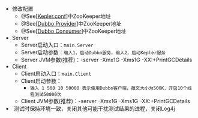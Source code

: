 + 修改配置  
  + @See[<a href="https://github.com/Kepler-Framework/Kepler-Example/blob/master/pressure/src/main/java/kepler.conf">Kepler.conf</a>]中ZooKeeper地址 
  + @See[<a href="https://github.com/Kepler-Framework/Kepler-Example/blob/master/pressure/src/main/java/dubbo-provider.xml">Dubbo Provider</a>]中ZooKeeper地址
  + @See[<a href="https://github.com/Kepler-Framework/Kepler-Example/blob/master/pressure/src/main/java/dubbo-consumer.xml">Dubbo Consumer</a>]中ZooKeeper地址
+ Server  
  + Server启动入口：`main.Server`
  + Server启动参数：`输入1，启动Dubbo服务。输入2，启动Kepler服务`
  + Server JVM参数(推荐)：-server -Xmx1G -Xms1G -XX:+PrintGCDetails  
+ Client
  + Client启动入口：`main.Client`
  + Client启动参数：
    + `输入 1 500 10 50000 表示使用Dubbo客户端，报文大小为500K，开启10个线程测试50000次`
  + Client JVM参数(推荐)：-server -Xmx1G -Xms1G -XX:+PrintGCDetails  
+ `测试时保持环境一致，关闭其他可能干扰测试结果的进程，关闭Log4j
